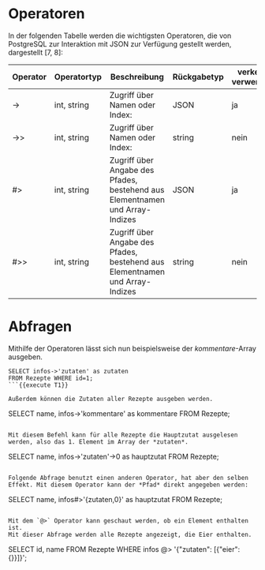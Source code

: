 # Operatoren
In der folgenden Tabelle werden die wichtigsten Operatoren, die von PostgreSQL zur Interaktion mit JSON zur Verfügung gestellt werden, dargestellt [7, 8]:

| Operator | Operatortyp | Beschreibung | Rückgabetyp |verkettet verwendbar|
|---|---|---|---|---|
|->  | int, string | Zugriff über Namen oder Index: | JSON | ja |
| ->>| int, string | Zugriff über Namen oder Index: | string| nein |
| #>| int, string | Zugriff über Angabe des Pfades, bestehend aus Elementnamen und Array-Indizes | JSON| ja|
| #>>| int, string |  Zugriff über Angabe des Pfades, bestehend aus Elementnamen und Array-Indizes| string| nein|

# Abfragen
Mithilfe der Operatoren lässt sich nun beispielsweise der *kommentare*-Array ausgeben.
```
SELECT infos->'zutaten' as zutaten 
FROM Rezepte WHERE id=1;
```{{execute T1}}

Außerdem können die Zutaten aller Rezepte ausgeben werden.
```
SELECT name, infos->'kommentare' as kommentare 
FROM Rezepte;
```{{execute T1}}

Mit diesem Befehl kann für alle Rezepte die Hauptzutat ausgelesen werden, also das 1. Element im Array der *zutaten*.
```
SELECT name, infos->'zutaten'->0 as hauptzutat
FROM Rezepte;
```{{execute T1}}

Folgende Abfrage benutzt einen anderen Operator, hat aber den selben Effekt. Mit diesem Operator kann der *Pfad* direkt angegeben werden:
```
SELECT name, infos#>'{zutaten,0}' as hauptzutat
FROM Rezepte;
```{{execute T1}}

Mit dem `@>` Operator kann geschaut werden, ob ein Element enthalten ist.
Mit dieser Abfrage werden alle Rezepte angezeigt, die Eier enthalten.
```
SELECT id, name 
FROM Rezepte WHERE infos @> '{"zutaten": [{"eier":{}}]}';
```{{execute T1}}